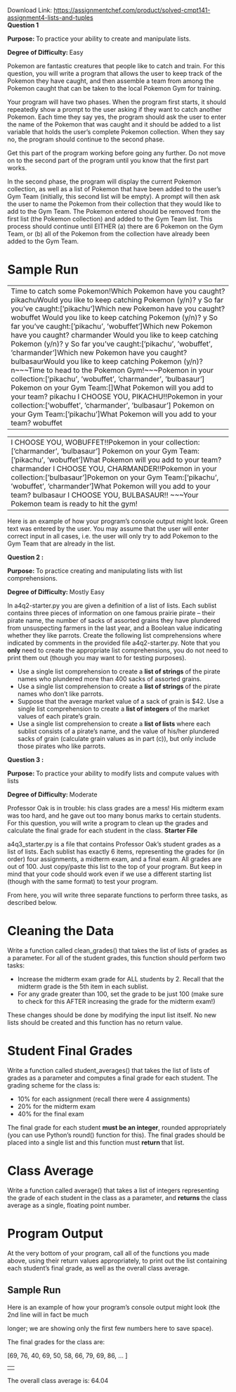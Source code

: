 Download Link: https://assignmentchef.com/product/solved-cmpt141-assignment4-lists-and-tuples
<br>
<strong>Question 1 </strong>

<strong>Purpose: </strong>To practice your ability to create and manipulate lists.

<strong>Degree of Difficulty: </strong>Easy

Pokemon are fantastic creatures that people like to catch and train. For this question, you will write a program that allows the user to keep track of the Pokemon they have caught, and then assemble a team from among the Pokemon caught that can be taken to the local Pokemon Gym for training.

Your program will have two phases. When the program first starts, it should repeatedly show a prompt to the user asking if they want to catch another Pokemon. Each time they say yes, the program should ask the user to enter the name of the Pokemon that was caught and it should be added to a list variable that holds the user’s complete Pokemon collection. When they say no, the program should continue to the second phase.

Get this part of the program working before going any further. Do not move on to the second part of the program until you know that the first part works.

In the second phase, the program will display the current Pokemon collection, as well as a list of Pokemon that have been added to the user’s Gym Team (initially, this second list will be empty). A prompt will then ask the user to name the Pokemon from their collection that they would like to add to the Gym Team. The Pokemon entered should be removed from the first list (the Pokemon collection) and added to the Gym Team list. This process should continue until EITHER (a) there are 6 Pokemon on the Gym Team, or (b) all of the Pokemon from the collection have already been added to the Gym Team.

<h1>Sample Run</h1>

<table width="652">

 <tbody>

  <tr>

   <td width="652">Time to catch some Pokemon!Which Pokemon have you caught? pikachuWould you like to keep catching Pokemon (y/n)? y So far you’ve caught:[’pikachu’]Which new Pokemon have you caught? wobuffet Would you like to keep catching Pokemon (y/n)? y So far you’ve caught:[’pikachu’, ’wobuffet’]Which new Pokemon have you caught? charmander Would you like to keep catching Pokemon (y/n)? y So far you’ve caught:[’pikachu’, ’wobuffet’, ’charmander’]Which new Pokemon have you caught? bulbasaurWould you like to keep catching Pokemon (y/n)? n~~~Time to head to the Pokemon Gym!~~~Pokemon in your collection:[’pikachu’, ’wobuffet’, ’charmander’, ’bulbasaur’] Pokemon on your Gym Team:[]What Pokemon will you add to your team? pikachu I CHOOSE YOU, PIKACHU!!Pokemon in your collection:[’wobuffet’, ’charmander’, ’bulbasaur’] Pokemon on your Gym Team:[’pikachu’]What Pokemon will you add to your team? wobuffet</td>

  </tr>

 </tbody>

</table>

<table width="652">

 <tbody>

  <tr>

   <td width="652">I CHOOSE YOU, WOBUFFET!!Pokemon in your collection:[’charmander’, ’bulbasaur’] Pokemon on your Gym Team:[’pikachu’, ’wobuffet’]What Pokemon will you add to your team? charmander I CHOOSE YOU, CHARMANDER!!Pokemon in your collection:[’bulbasaur’]Pokemon on your Gym Team:[’pikachu’, ’wobuffet’, ’charmander’]What Pokemon will you add to your team? bulbasaur I CHOOSE YOU, BULBASAUR!! ~~~Your Pokemon team is ready to hit the gym!</td>

  </tr>

 </tbody>

</table>

Here is an example of how your program’s console output might look. Green text was entered by the user.  You may assume that the user will enter correct input in all cases, i.e. the user will only try to add Pokemon  to the Gym Team that are already in the list.

<strong>Question 2 :</strong>

<strong>Purpose: </strong>To practice creating and manipulating lists with list comprehensions.

<strong>Degree of Difficulty: </strong>Mostly Easy

In a4q2-starter.py you are given a definition of a list of lists. Each sublist contains three pieces of information on one famous prairie pirate – their pirate name, the number of sacks of assorted grains they have plundered from unsuspecting farmers in the last year, and a Boolean value indicating whether they like parrots. Create the following list comprehensions where indicated by comments in the provided file a4q2-starter.py. Note that you <strong>only </strong>need to create the appropriate list comprehensions, you do not need to print them out (though you may want to for testing purposes).

<ul>

 <li>Use a single list comprehension to create a <strong>list of strings </strong>of the pirate names who plundered more than 400 sacks of assorted grains.</li>

 <li>Use a single list comprehension to create a <strong>list of strings </strong>of the pirate names who don’t like parrots.</li>

 <li>Suppose that the average market value of a sack of grain is $42. Use a single list comprehension to create a <strong>list of integers </strong>of the market values of each pirate’s grain.</li>

 <li>Use a single list comprehension to create a <strong>list of lists </strong>where each sublist consists of a pirate’s name, and the value of his/her plundered sacks of grain (calculate grain values as in part (c)), but only include those pirates who like parrots.</li>

</ul>

<strong>Question 3 :</strong>

<strong>Purpose: </strong>To practice your ability to modify lists and compute values with lists

<strong>Degree of Difficulty: </strong>Moderate

Professor Oak is in trouble: his class grades are a mess! His midterm exam was too hard, and he gave out too many bonus marks to certain students. For this question, you will write a program to clean up the grades and calculate the final grade for each student in the class. <strong>Starter File</strong>

a4q3_starter.py is a file that contains Professor Oak’s student grades as a list of lists. Each sublist has exactly 6 items, representing the grades for (in order) four assignments, a midterm exam, and a final exam. All grades are out of 100. Just copy/paste this list to the top of your program. But keep in mind that your code should work even if we use a different starting list (though with the same format) to test your program.

From here, you will write three separate functions to perform three tasks, as described below.

<h1>Cleaning the Data</h1>

Write a function called clean_grades() that takes the list of lists of grades as a parameter. For all of the student grades, this function should perform two tasks:

<ul>

 <li>Increase the midterm exam grade for ALL students by 2. Recall that the midterm grade is the 5th item in each sublist.</li>

 <li>For any grade greater than 100, set the grade to be just 100 (make sure to check for this AFTER increasing the grade for the midterm exam!)</li>

</ul>

These changes should be done by modifying the input list itself. No new lists should be created and this function has no return value.

<h1>Student Final Grades</h1>

Write a function called student_averages() that takes the list of lists of grades as a parameter and computes a final grade for each student. The grading scheme for the class is:

<ul>

 <li>10% for each assignment (recall there were 4 assignments)</li>

 <li>20% for the midterm exam</li>

 <li>40% for the final exam</li>

</ul>

The final grade for each student <strong>must be an integer</strong>, rounded appropriately (you can use Python’s round() function for this). The final grades should be placed into a single list and this function must <strong>return </strong>that list.

<h1>Class Average</h1>

Write a function called average() that takes a list of integers representing the grade of each student in the class as a parameter, and <strong>returns </strong>the class average as a single, floating point number.

<h1>Program Output</h1>

At the very bottom of your program, call all of the functions you made above, using their return values appropriately, to print out the list containing each student’s final grade, as well as the overall class average.

<h2>Sample Run</h2>

Here is an example of how your program’s console output might look (the 2nd line will in fact be much




longer; we are showing only the first few numbers here to save space).

The final grades for the class are:

[69, 76, 40, 69, 50, 58, 66, 79, 69, 86, … ]

<table>

 <tbody>

  <tr>

   <td> </td>

  </tr>

 </tbody>

</table>

The overall class average is: 64.04


